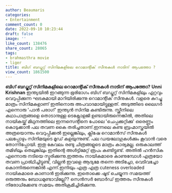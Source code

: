 ```yaml
---
author: Beaumaris
categories:
- Entertainment
comment_count: 0
date: 2022-09-10 10:23:44
draft: false
image: ''
like_count: 138476
share_count: 28065
tags:
- brahmasthra movie
- liger
title: ബിഗ് ബഡ്ജറ്റ് സിനിമകളിലെ റൊമാന്റിക് സീനുകൾ നാടിന് ആപത്തോ ?
view_count: 1861500
---
```


**ബിഗ് ബഡ്ജറ്റ് സിനിമകളിലെ റൊമാന്റിക് സീനുകൾ നാടിന് ആപത്തോ?** **Unni Krishnan** ഇന്ത്യയിൽ ഇറങ്ങുന്ന ഭൂരിഭാഗം ബിഗ് ബഡ്ജറ്റ് സിനിമകളിലും ഏറ്റവും വെറുപ്പിക്കുന്ന ഘടകമായി മാറിയിരിക്കുന്നു റൊമാന്റിക് സീനുകൾ. വളരെ കുറച്ചു മാത്രം സിനിമകളാണ് ഇതിനൊരു അപവാദമായിട്ടുള്ളത്. അടുത്തിടെ ലൈഗർ എന്നൊരു 'പാൻ പരാഗ്' ഇന്ത്യൻ സിനിമ കണ്ടിരുന്നു. സ്ക്രീനിലെ കഥാപാത്രങ്ങളെ തൊടാനുള്ള ടെക്നോളജി ഉണ്ടായിരുന്നെങ്കിൽ, അതിലെ നായികയ്ക്ക് മിഥുനത്തിലെ ഇന്നസെന്റിനെ പോലെ 'ചെപ്പക്കുറ്റിക്കു' ഒരെണ്ണം കൊടുക്കാൻ പല തവണ കൈ തരിച്ചതാണ്.ഇന്നലെ കണ്ട ബ്രഹ്മാസ്ത്രയിൽ അത്രയൊന്നും വെറുപ്പിക്കൽ ഇല്ലെങ്കിലും, ക്ലിഷേ റൊമാൻസ് സീനുകൾ പലപ്പോഴും സിനിമയുടെ മൂഡ് കളയുന്നുണ്ട്. പല ഡയലോഗുകൾക്കും കൂവാൻ വരെ തോന്നിപ്പോയി. ഇതു കേവലം രണ്ടു ചിത്രങ്ങളുടെ മാത്രം കാര്യമല്ല. ഒരുകാലത്ത് തമിഴിലും തെലുങ്കിലും ഇതിന്റെ അൾട്ടിമേറ്റ് രൂപം കണ്ടിട്ടുണ്ട്. അതിൽ ഹൻസിക എന്നൊരു നടിയെ സ്മരിക്കുന്നു.ഇത്തരം നായികമാരെ കാണുമ്പോൾ എത്രയോ തവണ പ്രാര്ഥിച്ചിട്ടുണ്ട്, വില്ലൻ ഇവളെ ആദ്യമേ തന്നെ അടിച്ചോ, വെടിവച്ചോ കൊന്നിരുന്നെങ്കിൽ എന്ന്.ഇനിയും എത്ര എത്ര cuteness overloaded നായികമാരെ കാണാൻ ഇരിക്കുന്നു. ഇതൊക്കെ ഷൂട് ചെയ്യുന്ന സമയത്ത് ഒരുത്തനും ബോധമുണ്ടാവില്ലേ?? സെൻസർ ബോർഡ് ഇത്തരം സീനുകൾ നിരോധിക്കേണ്ട സമയം അതിക്രമിച്ചിരിക്കുന്നു.